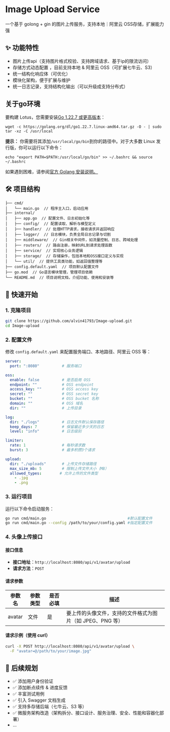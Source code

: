 # Image Upload Service

一个基于 golong + gin 的图片上传服务，支持本地｜阿里云 OSS存储，扩展能力强



## ✨ 功能特性

- 图片上传api（支持图片格式校验、支持跨域请求、基于ip的限流访问）
- 存储方式动态配置 ，目前支持本地 & 阿里云 OSS（可扩展七牛云、S3）
- 统一结构化响应体（可优化）
- 模块化架构，便于扩展与维护
- 统一日志记录，支持结构化输出（可以升级成支持分布式）


## 关于go环境

要构建 Lotus，您需要安装[Go 1.22.7 或更高版本](https://golang.org/dl/)：

```
wget -c https://golang.org/dl/go1.22.7.linux-amd64.tar.gz -O - | sudo tar -xz -C /usr/local
```

**提示：** 你需要将其添加`/usr/local/go/bin`到你的路径中。对于大多数 Linux 发行版，你可以运行以下命令：

```
echo "export PATH=$PATH:/usr/local/go/bin" >> ~/.bashrc && source ~/.bashrc
```

如果遇到困难，请参阅[官方 Golang 安装说明。](https://golang.org/doc/install)


## 🛠️ 项目结构

```
├── cmd/
│   └── main.go  // 程序主入口，启动应用
├── internal/
│   ├── app.go  // 配置文件、日志初始化等
│   ├── config/  // 配置读取、解析与模型定义
│   ├── handler/  // 处理HTTP请求，接收请求并返回响应
│   ├── logger/  // 日志模块，负责全局日志记录与切割
│   ├── middleware/  // Gin相关中间件，如流量控制、日志、跨域处理
│   ├── routers/  // 路由注册，映射URL到请求处理函数
│   ├── service/  // 实现核心业务逻辑
│   ├── storage/  // 存储操作，包括本地和OSS接口定义与实现
│   └── util/  // 提供工具类功能，如返回值整理等
├── config.default.yaml  // 项目默认配置文件
├── go.mod  // Go语言模块管理，管理项目依赖
└── README.md  // 项目说明文档，介绍功能、使用和安装等
```


## 🚀 快速开始

### 1. 克隆项目

```bash
git clone https://github.com/alvin41793/Image-upload.git
cd Image-upload
```

### 2. 配置文件

修改 `config.default.yaml` 来配置服务端口、本地路径、阿里云 OSS 等：

```yaml
server:
  port: ":8080"          # 服务端口

oss:
  enable: false          # 是否启用 OSS
  endpoint: ""           # OSS endpoint
  access_key: ""         # OSS access key
  secret: ""             # OSS secret key
  bucket: ""             # OSS bucket 名称
  domain: ""             # OSS 域名
  dir: ""                # 上传目录

log:
  dir: "./logs"          # 日志文件默认保存路径
  keep_days: 7           # 保留最近多少天的日志
  level: "info"          # 日志级别

limiter:
  rate: 1                # 每秒请求数
  burst: 3               # 最多积攒3个请求

upload:
  dir: "./uploads"       # 上传文件存储路径
  max_size_mb: 5         # 限制上传文件大小（MB）
  allowed_types:        # 允许上传的文件类型
    - .jpg
    - .png

```

### 3. 运行项目

运行以下命令启动服务：

```bash
go run cmd/main.go                                    #默认配置文件
go run cmd/main.go --config /path/to/your/config.yaml #指定配置文件
```


### 4. 头像上传接口

#### 接口信息

- **接口地址**：`http://localhost:8080/api/v1/avatar/upload`
- **请求方法**：`POST`

#### 请求参数

| 参数名    | 参数类型 | 是否必填 | 描述                                |
|--------|------|------|-----------------------------------|
| avatar | 文件   | 是    | 要上传的头像文件，支持的文件格式为图片（如 JPEG、PNG 等） |

#### 请求示例（使用 curl）

```bash
curl -X POST http://localhost:8080/api/v1/avatar/upload \
  -F "avatar=@/path/to/your/image.jpg"
```


## 🧹 后续规划

- ✅ 添加用户身份验证
- ✅ 添加断点续传 & 进度反馈
- ✅ 丰富测试用例
- ✅ 引入 Swagger 文档生成
- ✅ 支持多存储后端（七牛云、S3 等）
- ✅ 微服务架构改造（架构拆分、接口设计、服务治理、安全、性能和容器化部署）
- ...
